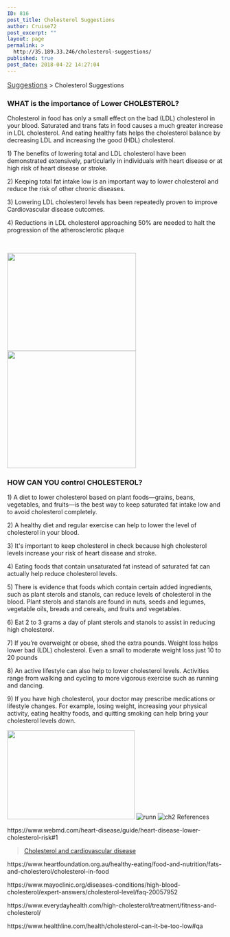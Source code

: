 ```yaml
---
ID: 816
post_title: Cholesterol Suggestions
author: Cruise72
post_excerpt: ""
layout: page
permalink: >
  http://35.189.33.246/cholesterol-suggestions/
published: true
post_date: 2018-04-22 14:27:04
---
```

<p><a style="font-size: 16px; color: #333333;" href="http://www.cvdhelper.tk/suggestions/">Suggestions</a> &gt; Cholesterol Suggestions</p>		
			<h3>WHAT is the importance of Lower CHOLESTEROL?</h3>		
		<p>Cholesterol in food has only a small effect on the bad (LDL) cholesterol in your blood. Saturated and trans fats in food causes a much greater increase in LDL cholesterol. And eating healthy fats helps the cholesterol balance by decreasing LDL and increasing the good (HDL) cholesterol.</p><p>1) The benefits of lowering total and LDL cholesterol have been demonstrated extensively, particularly in individuals with heart disease or at high risk of heart disease or stroke.</p><p>2) Keeping total fat intake low is an important way to lower cholesterol and reduce the risk of other chronic diseases. </p><p>3) Lowering LDL cholesterol levels has been repeatedly proven to improve Cardiovascular disease outcomes. </p><p>4) Reductions in LDL cholesterol approaching 50% are needed to halt the progression of the atherosclerotic plaque</p><p> </p>		
										<img width="300" height="228" src="http://35.197.184.33/wp-content/uploads/2018/04/ch1-300x228.png" alt="" srcset="http://35.197.184.33/wp-content/uploads/2018/04/ch1-300x228.png 300w, http://35.197.184.33/wp-content/uploads/2018/04/ch1.png 390w" sizes="(max-width: 300px) 100vw, 300px" />											
										<img width="300" height="273" src="http://35.197.184.33/wp-content/uploads/2018/04/ch3-300x273.png" alt="" srcset="http://35.197.184.33/wp-content/uploads/2018/04/ch3-300x273.png 300w, http://35.197.184.33/wp-content/uploads/2018/04/ch3.png 308w" sizes="(max-width: 300px) 100vw, 300px" />											
			<h3>HOW CAN YOU control  CHOLESTEROL?</h3>		
		<p>1) A diet to lower cholesterol based on plant foods—grains, beans, vegetables, and fruits—is the best way to keep saturated fat intake low and to avoid cholesterol completely.</p><p>2) A healthy diet and regular exercise can help to lower the level of cholesterol in your blood.</p><p>3) It's important to keep cholesterol in check because high cholesterol levels increase your risk of heart disease and stroke.</p><p>4) Eating foods that contain unsaturated fat instead of saturated fat can actually help reduce cholesterol levels.</p><p>5) There is evidence that foods which contain certain added ingredients, such as plant sterols and stanols, can reduce levels of cholesterol in the blood. Plant sterols and stanols are found in nuts, seeds and legumes, vegetable oils, breads and cereals, and fruits and vegetables. </p><p>6) Eat 2 to 3 grams a day of plant sterols and stanols to assist in reducing high cholesterol. </p><p>7) If you’re overweight or obese, shed the extra pounds. Weight loss helps lower bad (LDL) cholesterol. Even a small to moderate weight loss just 10 to 20 pounds</p><p>8) An active lifestyle can also help to lower cholesterol levels. Activities range from walking and cycling to more vigorous exercise such as running and dancing.</p><p>9) If you have high cholesterol, your doctor may prescribe medications or lifestyle changes. For example, losing weight, increasing your physical activity, eating healthy foods, and quitting smoking can help bring your cholesterol levels down.</p>		
										<img width="297" height="207" src="http://35.197.184.33/wp-content/uploads/2018/04/lc.png" alt="" />											
										<img src="http://35.197.184.33/wp-content/uploads/elementor/thumbs/runn-np5i7lnezg0rtdznd0wdrrafvgodfawrmco74g58eo.png" title="runn" alt="runn" />											
										<img src="http://35.197.184.33/wp-content/uploads/elementor/thumbs/ch2-np5i97xer68jt7mzwq392cl0pcp4ojc4id4avlqtow.png" title="ch2" alt="ch2" />											
												References  					
					<p>https://www.webmd.com/heart-disease/guide/heart-disease-lower-cholesterol-risk#1</p><p><blockquote data-secret="UErZ1X5McB"><a href="https://www.athero.org.au/fh/patients/cholesterol-and-cardiovascular-disease/">Cholesterol and cardiovascular disease</a></blockquote><iframe sandbox="allow-scripts" security="restricted" style="position: absolute; clip: rect(1px, 1px, 1px, 1px);" src="https://www.athero.org.au/fh/patients/cholesterol-and-cardiovascular-disease/embed/#?secret=UErZ1X5McB" data-secret="UErZ1X5McB" width="500" height="282" title="&#8220;Cholesterol and cardiovascular disease&#8221; &#8212; FH Australasia Network" frameborder="0" marginwidth="0" marginheight="0" scrolling="no"></iframe></p><p>https://www.heartfoundation.org.au/healthy-eating/food-and-nutrition/fats-and-cholesterol/cholesterol-in-food</p><p>https://www.mayoclinic.org/diseases-conditions/high-blood-cholesterol/expert-answers/cholesterol-level/faq-20057952</p><p>https://www.everydayhealth.com/high-cholesterol/treatment/fitness-and-cholesterol/</p><p>https://www.healthline.com/health/cholesterol-can-it-be-too-low#qa</p> 